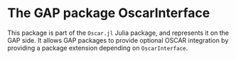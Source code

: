 # The GAP package OscarInterface

This package is part of the `Oscar.jl` Julia package, and represents it on
the GAP side. It allows GAP packages to provide optional OSCAR integration
by providing a package extension depending on `OscarInterface`.
